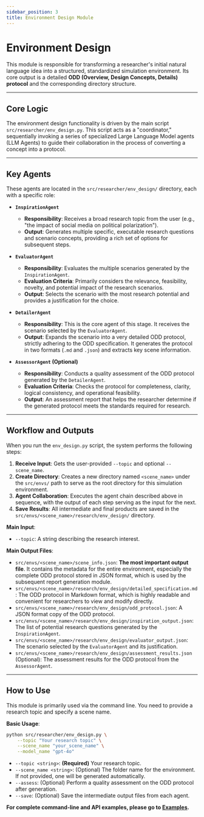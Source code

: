 ```yaml
---
sidebar_position: 3
title: Environment Design Module
---
```


# Environment Design

This module is responsible for transforming a researcher's initial natural language idea into a structured, standardized simulation environment. Its core output is a detailed **ODD (Overview, Design Concepts, Details) protocol** and the corresponding directory structure.

---

## Core Logic

The environment design functionality is driven by the main script `src/researcher/env_design.py`. This script acts as a "coordinator," sequentially invoking a series of specialized Large Language Model agents (LLM Agents) to guide their collaboration in the process of converting a concept into a protocol.

---

## Key Agents

These agents are located in the `src/researcher/env_design/` directory, each with a specific role:

-   **`InspirationAgent`**
    -   **Responsibility**: Receives a broad research topic from the user (e.g., "the impact of social media on political polarization").
    -   **Output**: Generates multiple specific, executable research questions and scenario concepts, providing a rich set of options for subsequent steps.

-   **`EvaluatorAgent`**
    -   **Responsibility**: Evaluates the multiple scenarios generated by the `InspirationAgent`.
    -   **Evaluation Criteria**: Primarily considers the relevance, feasibility, novelty, and potential impact of the research scenarios.
    -   **Output**: Selects the scenario with the most research potential and provides a justification for the choice.

-   **`DetailerAgent`**
    -   **Responsibility**: This is the core agent of this stage. It receives the scenario selected by the `EvaluatorAgent`.
    -   **Output**: Expands the scenario into a very detailed ODD protocol, strictly adhering to the ODD specification. It generates the protocol in two formats (`.md` and `.json`) and extracts key scene information.

-   **`AssessorAgent` (Optional)**
    -   **Responsibility**: Conducts a quality assessment of the ODD protocol generated by the `DetailerAgent`.
    -   **Evaluation Criteria**: Checks the protocol for completeness, clarity, logical consistency, and operational feasibility.
    -   **Output**: An assessment report that helps the researcher determine if the generated protocol meets the standards required for research.

---

## Workflow and Outputs

When you run the `env_design.py` script, the system performs the following steps:

1.  **Receive Input**: Gets the user-provided `--topic` and optional `--scene_name`.
2.  **Create Directory**: Creates a new directory named `<scene_name>` under the `src/envs/` path to serve as the root directory for this simulation environment.
3.  **Agent Collaboration**: Executes the agent chain described above in sequence, with the output of each step serving as the input for the next.
4.  **Save Results**: All intermediate and final products are saved in the `src/envs/<scene_name>/research/env_design/` directory.

**Main Input**:
-   `--topic`: A string describing the research interest.

**Main Output Files**:
-   `src/envs/<scene_name>/scene_info.json`: **The most important output file**. It contains the metadata for the entire environment, especially the complete ODD protocol stored in JSON format, which is used by the subsequent report generation module.
-   `src/envs/<scene_name>/research/env_design/detailed_specification.md`: The ODD protocol in Markdown format, which is highly readable and convenient for researchers to view and modify directly.
-   `src/envs/<scene_name>/research/env_design/odd_protocol.json`: A JSON format copy of the ODD protocol.
-   `src/envs/<scene_name>/research/env_design/inspiration_output.json`: The list of potential research questions generated by the `InspirationAgent`.
-   `src/envs/<scene_name>/research/env_design/evaluator_output.json`: The scenario selected by the `EvaluatorAgent` and its justification.
-   `src/envs/<scene_name>/research/env_design/assessment_results.json` (Optional): The assessment results for the ODD protocol from the `AssessorAgent`.

---

## How to Use

This module is primarily used via the command line. You need to provide a research topic and specify a scene name.

**Basic Usage**:
```bash
python src/researcher/env_design.py \
    --topic "Your research topic" \
    --scene_name "your_scene_name" \
    --model_name "gpt-4o"
```

  - `--topic <string>`: **(Required)** Your research topic.
  - `--scene_name <string>`: (Optional) The folder name for the environment. If not provided, one will be generated automatically.
  - `--assess`: (Optional) Perform a quality assessment on the ODD protocol after generation.
  - `--save`: (Optional) Save the intermediate output files from each agent.

**For complete command-line and API examples, please go to [Examples](<./examples.md>).**

